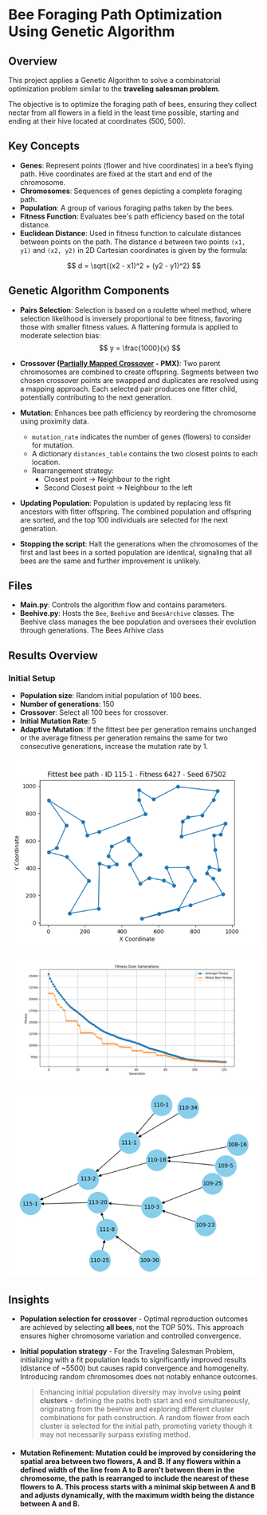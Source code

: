 # Bee Foraging Path Optimization Using Genetic Algorithm

## Overview
This project applies a Genetic Algorithm to solve a combinatorial optimization problem similar to the **traveling salesman problem**. 

The objective is to optimize the foraging path of bees, ensuring they collect nectar from all flowers in a field in the least time possible, starting and ending at their hive located at coordinates (500, 500).

## Key Concepts
- **Genes**: Represent points (flower and hive coordinates) in a bee’s flying path. Hive coordinates are fixed at the start and end of the chromosome.
- **Chromosomes**: Sequences of genes depicting a complete foraging path.
- **Population**: A group of various foraging paths taken by the bees.
- **Fitness Function**: Evaluates bee's path efficiency based on the total distance.
- **Euclidean Distance**: Used in fitness function to calculate distances between points on the path. The distance `d` between two points `(x1, y1)` and `(x2, y2)` in 2D Cartesian coordinates is given by the formula:

$$
d = \sqrt{(x2 - x1)^2 + (y2 - y1)^2}
$$

## Genetic Algorithm Components
- **Pairs Selection**: Selection is based on a roulette wheel method, where selection likelihood is inversely proportional to bee fitness, favoring those with smaller fitness values. A flattening formula is applied to moderate selection bias:
$$
y = \frac{1000}{x}
$$
- **Crossover ([Partially Mapped Crossover](https://github.com/ruta-tamosiunaite/partially-mapped-crossover) - PMX)**: Two parent chromosomes are combined to create offspring. Segments between two chosen crossover points are swapped and duplicates are resolved using a mapping approach.
Each selected pair produces one fitter child, potentially contributing to the next generation.
- **Mutation**: Enhances bee path efficiency by reordering the chromosome using proximity data.
  - `mutation_rate` indicates the number of genes (flowers) to consider for mutation. 
  - A dictionary `distances_table` contains the two closest points to each location. 
  - Rearrangement strategy:  <br>
    - Closest point          -> Neighbour to the right
    - Second Closest point   -> Neighbour to the left

- **Updating Population**: Population is updated by replacing less fit ancestors with fitter offspring. The combined population and offspring are sorted, and the top 100 individuals are selected for the next generation.
  
- **Stopping the script**: Halt the generations when the chromosomes of the first and last bees in a sorted population are identical, signaling that all bees are the same and further improvement is unlikely.
  

## Files
- **Main.py**: Controls the algorithm flow and contains parameters.
- **Beehive.py**: Hosts the `Bee`, `Beehive` and `BeesArchive` classes. The Beehive class manages the bee population and oversees their evolution through generations. The Bees Arhive class  
  
  
## Results Overview

### Initial Setup
- **Population size**: Random initial population of 100 bees.
- **Number of generations**: 150
- **Crossover**: Select all 100 bees for crossover.
- **Initial Mutation Rate**: 5
- **Adaptive Mutation**: If the fittest bee per generation remains unchanged or the average fitness per generation remains the same for two consecutive generations, increase the mutation rate by 1.

![Fittest Bee Path](Fittest_bee_path.png)
  
![Fitness Over Generations](Fitness_over_generations.png)

![Family Tree](Family_tree.png)


## Insights

- **Population selection for crossover** - Optimal reproduction outcomes are achieved by selecting **all bees**, not the TOP 50%. This approach ensures higher chromosome variation and controlled convergence.
  
- **Initial population strategy** - For the Traveling Salesman Problem, initializing with a fit population leads to significantly improved results (distance of ~5500) but causes rapid convergence and homogeneity. Introducing random chromosomes does not notably enhance outcomes.

  >Enhancing initial population diversity may involve using **point clusters** - defining the paths both start and end simultaneously, originating from the beehive and exploring different cluster combinations for path construction. A random flower from each cluster is selected for the initial path, promoting variety though it may not necessarily surpass existing method.

- #### **Mutation Refinement**: Mutation could be improved by considering the spatial area between two flowers, A and B. If any flowers within a defined width of the line from A to B aren't between them in the chromosome, the path is rearranged to include the nearest of these flowers to A. This process starts with a minimal skip between A and B and adjusts dynamically, with the maximum width being the distance between A and B.